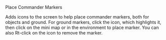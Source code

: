 Place Commander Markers

Adds icons to the screen to help place commander markers, both for objects and ground.
For ground markers, click the icon, which highlights it, then click on the mini map or in the environment to place marker.  You can also Rt-click on the icon to remove the marker.  
